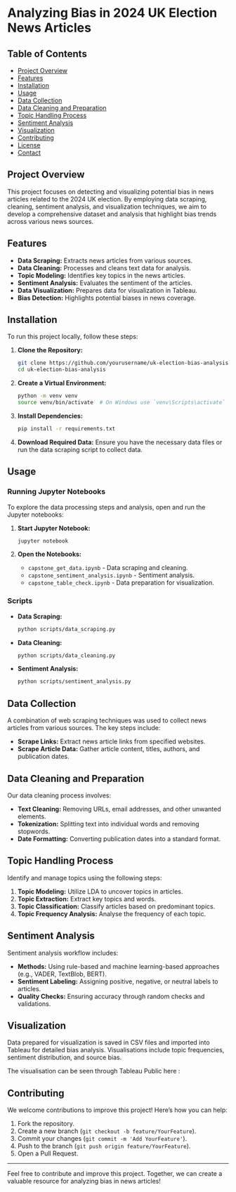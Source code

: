 # Analyzing Bias in 2024 UK Election News Articles

## Table of Contents

- [Project Overview](#project-overview)
- [Features](#features)
- [Installation](#installation)
- [Usage](#usage)
- [Data Collection](#data-collection)
- [Data Cleaning and Preparation](#data-cleaning-and-preparation)
- [Topic Handling Process](#topic-handling-process)
- [Sentiment Analysis](#sentiment-analysis)
- [Visualization](#visualization)
- [Contributing](#contributing)
- [License](#license)
- [Contact](#contact)

## Project Overview

This project focuses on detecting and visualizing potential bias in news articles related to the 2024 UK election. By employing data scraping, cleaning, sentiment analysis, and visualization techniques, we aim to develop a comprehensive dataset and analysis that highlight bias trends across various news sources.

## Features

- **Data Scraping:** Extracts news articles from various sources.
- **Data Cleaning:** Processes and cleans text data for analysis.
- **Topic Modeling:** Identifies key topics in the news articles.
- **Sentiment Analysis:** Evaluates the sentiment of the articles.
- **Data Visualization:** Prepares data for visualization in Tableau.
- **Bias Detection:** Highlights potential biases in news coverage.

## Installation

To run this project locally, follow these steps:

1. **Clone the Repository:**
    ```bash
    git clone https://github.com/yourusername/uk-election-bias-analysis.git
    cd uk-election-bias-analysis
    ```

2. **Create a Virtual Environment:**
    ```bash
    python -m venv venv
    source venv/bin/activate  # On Windows use `venv\Scripts\activate`
    ```

3. **Install Dependencies:**
    ```bash
    pip install -r requirements.txt
    ```

4. **Download Required Data:**
    Ensure you have the necessary data files or run the data scraping script to collect data.

## Usage

### Running Jupyter Notebooks

To explore the data processing steps and analysis, open and run the Jupyter notebooks:

1. **Start Jupyter Notebook:**
    ```bash
    jupyter notebook
    ```

2. **Open the Notebooks:**
    - `capstone_get_data.ipynb` - Data scraping and cleaning.
    - `capstone_sentiment_analysis.ipynb` - Sentiment analysis.
    - `capstone_table_check.ipynb` - Data preparation for visualization.

### Scripts

- **Data Scraping:** 
    ```bash
    python scripts/data_scraping.py
    ```
- **Data Cleaning:** 
    ```bash
    python scripts/data_cleaning.py
    ```
- **Sentiment Analysis:**
    ```bash
    python scripts/sentiment_analysis.py
    ```

## Data Collection

A combination of web scraping techniques was used to collect news articles from various sources. The key steps include:

- **Scrape Links:** Extract news article links from specified websites.
- **Scrape Article Data:** Gather article content, titles, authors, and publication dates.

## Data Cleaning and Preparation

Our data cleaning process involves:

- **Text Cleaning:** Removing URLs, email addresses, and other unwanted elements.
- **Tokenization:** Splitting text into individual words and removing stopwords.
- **Date Formatting:** Converting publication dates into a standard format.

## Topic Handling Process

Identify and manage topics using the following steps:

1. **Topic Modeling:** Utilize LDA to uncover topics in articles.
2. **Topic Extraction:** Extract key topics and words.
3. **Topic Classification:** Classify articles based on predominant topics.
4. **Topic Frequency Analysis:** Analyse the frequency of each topic.

## Sentiment Analysis

Sentiment analysis workflow includes:

- **Methods:** Using rule-based and machine learning-based approaches (e.g., VADER, TextBlob, BERT).
- **Sentiment Labeling:** Assigning positive, negative, or neutral labels to articles.
- **Quality Checks:** Ensuring accuracy through random checks and validations.

## Visualization

Data prepared for visualization is saved in CSV files and imported into Tableau for detailed bias analysis. Visualisations include topic frequencies, sentiment distribution, and source bias.

The visualisation can be seen through Tableau Public here : 

## Contributing

We welcome contributions to improve this project! Here’s how you can help:

1. Fork the repository.
2. Create a new branch (`git checkout -b feature/YourFeature`).
3. Commit your changes (`git commit -m 'Add YourFeature'`).
4. Push to the branch (`git push origin feature/YourFeature`).
5. Open a Pull Request.

---

Feel free to contribute and improve this project. Together, we can create a valuable resource for analyzing bias in news articles!

